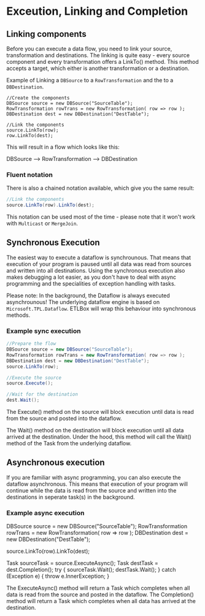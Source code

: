 ﻿# Exceution, Linking and Completion

## Linking components

Before you can execute a data flow, you need to link your source, transformation and destinations.
The linking is quite easy - every source component and every transformation offers a LinkTo() method.
This method accepts a target, which either is another transformation or a destination. 

Example of Linking a `DBSource` to a `RowTransformation` and the to a `DBDestination`.

```
//Create the components
DBSource source = new DBSource("SourceTable");
RowTransformation rowTrans = new RowTransformation( row => row );
DBDestination dest = new DBDestination("DestTable");

//Link the components
source.LinkTo(row);
row.LinkTo(dest);
```

This will result in a flow which looks like this:

DBSource --> RowTransformation --> DBDestination

### Fluent notation

There is also a chained notation available, which give you the same result:

```C#
//Link the components
source.LinkTo(row).LinkTo(dest);
```

This notation can be used most of the time - please note that it won't work with `Multicast` or `MergeJoin`. 

## Synchronous Execution

The easiest way to execute a dataflow is synchrounous. That means that execution of your program is paused
until all data was read from sources and written into all destinations. Using the synchronous execution also makes
debugging a lot easier, as you don't have to deal with async programming and the specialities of exception
handling with tasks.

Please note: In the background, the Dataflow is always executed asynchrounous! The underlying dataflow engine
is based on `Microsoft.TPL.Dataflow`. ETLBox will wrap this behaviour into synchronous methods. 

### Example sync execution

```C#
//Prepare the flow
DBSource source = new DBSource("SourceTable");
RowTransformation rowTrans = new RowTransformation( row => row );
DBDestination dest = new DBDestination("DestTable");
source.LinkTo(row);

//Execute the source 
source.Execute();

//Wait for the destination
dest.Wait(); 
```

The Execute() method on the source will block execution until data is read from the source and posted into the dataflow.

The Wait() method on the destination will block execution until all data arrived at the destination. Under the hood,
this method will call the Wait() method of the Task from the underlying dataflow.

## Asynchronous execution

If you are familiar with async programming, you can also execute the dataflow asynchronous. This means that
execution of your program will continue while the data is read from the source and written into the destinations 
in seperate task(s) in the background. 

### Example async execution

DBSource source = new DBSource("SourceTable");
RowTransformation rowTrans = new RowTransformation( row => row );
DBDestination dest = new DBDestination("DestTable");

source.LinkTo(row).LinkTo(dest);

Task sourceTask = source.ExecuteAsync();
Task destTask = dest.Completion();
try
{
    sourceTask.Wait();
    destTask.Wait();
} catch (Exception e)
{
    throw e.InnerException;
}

The ExecuteAsync() method will return a Task which completes when all data is read from the source and posted in the dataflow.
The Completion() method will return a Task which completes when all data has arrived at the destination.


